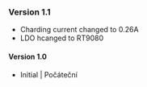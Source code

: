 ### Version 1.1
- Charding current changed to 0.26A
- LDO hcanged to RT9080
#### Version 1.0
- Initial | Počáteční